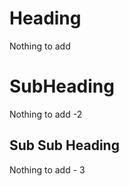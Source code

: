 # Heading

Nothing to add

# SubHeading 

Nothing to add -2 

## Sub Sub Heading 

Nothing to add - 3
